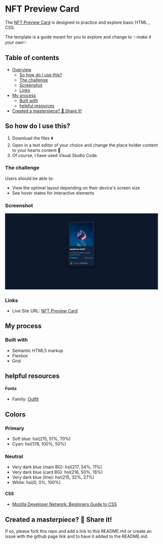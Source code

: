 # NFT Preview Card

The [NFT Preview Card](https://farhdibehnamdev.github.io/NFT-Preview-Card/) is designed to practice and explore basic HTML , CSS.

The template is a guide meant for you to explore and change to ✨*make it your own*✨

## Table of contents

- [Overview](#overview)
  - [So how do I use this?](#So-how-do-I-use-this)
  - [The challenge](#the-challenge)
  - [Screenshot](#screenshot)
  - [Links](#links)
- [My process](#my-process)
  - [Built with](#built-with)
  - [helpful resources](#helpful-resources)
- [Created a masterpiece? 🎨 Share it!](#Created-a-masterpiece)

## So how do I use this?

1. Download the files ⬇️
2. Open in a text editor of your choice and change the place holder content to your hearts content 💛
3. Of course, I have used Visual Studio Code.

### The challenge

Users should be able to:

- View the optimal layout depending on their device's screen size
- See hover states for interactive elements

### Screenshot

![](./images/nft.png)

### Links

- Live Site URL: [NFT Preview Card](https://farhdibehnamdev.github.io/NFT-Preview-Card/)

## My process

### Built with

- Semantic HTML5 markup
- Flexbox
- Grid

## helpful resources

#### Fonts

- Family: [Outfit](https://fonts.google.com/specimen/Outfit)

## Colors

### Primary

- Soft blue: hsl(215, 51%, 70%)
- Cyan: hsl(178, 100%, 50%)

### Neutral

- Very dark blue (main BG): hsl(217, 54%, 11%)
- Very dark blue (card BG): hsl(216, 50%, 16%)
- Very dark blue (line): hsl(215, 32%, 27%)
- White: hsl(0, 0%, 100%)

#### CSS

- [Mozilla Developer Network: Beginners Guide to CSS](https://developer.mozilla.org/en-US/docs/Learn/CSS/Introduction_to_CSS)

## Created a masterpiece? 🎨 Share it!

If so, please fork this repo and add a link to this README.md or create an issue with the github page link and to have it added to the README.md.
